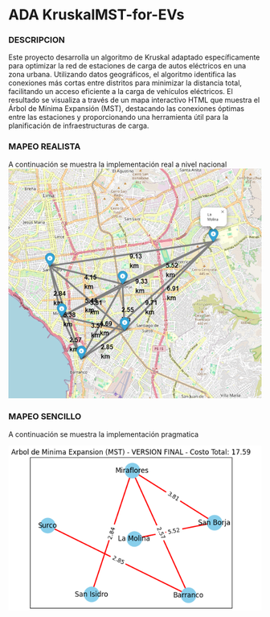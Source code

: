 # ADA KruskalMST-for-EVs


### DESCRIPCION

Este proyecto desarrolla un algoritmo de Kruskal adaptado específicamente para optimizar la red de estaciones de carga de autos eléctricos en una zona urbana. Utilizando datos geográficos, el algoritmo identifica las conexiones más cortas entre distritos para minimizar la distancia total, facilitando un acceso eficiente a la carga de vehículos eléctricos. El resultado se visualiza a través de un mapa interactivo HTML que muestra el Árbol de Mínima Expansión (MST), destacando las conexiones óptimas entre las estaciones y proporcionando una herramienta útil para la planificación de infraestructuras de carga.

### MAPEO REALISTA
A continuación se muestra la implementación real a nivel nacional
![alt text](img/image.png)

### MAPEO SENCILLO
A continuación se muestra la implementación pragmatica

![alt text](img/image-1.png)
